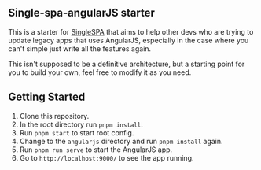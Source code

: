 ## Single-spa-angularJS starter

This is a starter for [SingleSPA](https://single-spa.js.org/) that aims to help other devs who are trying to update
legacy apps that uses AngularJS, especially in the case where you can't simple just write all the features again.

This isn't supposed to be a definitive architecture, but a starting point for you to build your own, feel free to modify it as you need.

## Getting Started

1. Clone this repository.
2. In the root directory run `pnpm install`.
3. Run `pnpm start` to start root config.
4. Change to the `angularjs` directory and run `pnpm install` again.
5. Run `pnpm run serve` to start the AngularJS app.
6. Go to `http://localhost:9000/` to see the app running.
